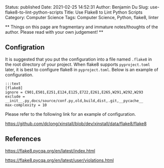 Status: published
Date: 2021-02-25 14:52:31
Author: Benjamin Du
Slug: use-flake8-to-lint-python-scripts
Title: Use Flake8 to Lint Python Scripts
Category: Computer Science
Tags: Computer Science, Python, flake8, linter

**
Things on this page are fragmentary and immature notes/thoughts of the author.
Please read with your own judgement!
**



## Configration

It is suggested that you put the configuration into a file named `.flake8` 
in the root directory of your project.
When flake8 supports `pyproject.toml` later,
it is best to configure flake8 in `pyproject.toml`.
Below is an example of configuration.

    :::text
    [flake8]
    ignore = C901,E501,E251,E124,E125,E722,E261,E265,W291,W292,W293
    exclude = __init__.py,docs/source/conf.py,old,build,dist,.git,__pycache__
    max-complexity = 10

Please refer to the following link for an example of configuration.

https://github.com/dclong/xinstall/blob/dev/xinstall/data/flake8/flake8

## References 

https://flake8.pycqa.org/en/latest/index.html

https://flake8.pycqa.org/en/latest/user/violations.html
